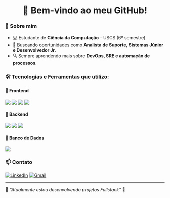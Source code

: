 <h1 align="center">👋 Bem-vindo ao meu GitHub!</h1>

### 🚀 Sobre mim
- 💻 Estudante de **Ciência da Computação** - USCS (6º semestre).
- 🎯 Buscando oportunidades como **Analista de Suporte, Sistemas Júnior e Desenvolvedor Jr**.
- 🔍 Sempre aprendendo mais sobre **DevOps, SRE e automação de processos**.

### 🛠️ Tecnologias e Ferramentas que utilizo:
#### 🔹 **Frontend**
<img src="https://img.shields.io/badge/HTML5-E34F26?style=for-the-badge&logo=html5&logoColor=white"/> <img src="https://img.shields.io/badge/CSS3-1572B6?style=for-the-badge&logo=css3&logoColor=white"/> <img src="https://img.shields.io/badge/JavaScript-F7DF1E?style=for-the-badge&logo=javascript&logoColor=black"/> <img src="https://img.shields.io/badge/React-61DAFB?style=for-the-badge&logo=react&logoColor=black"/>

#### 🔹 **Backend**
<img src="https://img.shields.io/badge/Python-3776AB?style=for-the-badge&logo=python&logoColor=white"/> <img src="https://img.shields.io/badge/Node.js-339933?style=for-the-badge&logo=node.js&logoColor=white"/> <img src="https://img.shields.io/badge/Flask-000000?style=for-the-badge&logo=flask&logoColor=white"/>

#### 🔹 **Banco de Dados**
<img src="https://img.shields.io/badge/MySQL-4479A1?style=for-the-badge&logo=mysql&logoColor=white"/> 

### 📫 **Contato**
[![LinkedIn](https://img.shields.io/badge/LinkedIn-0A66C2?style=for-the-badge&logo=linkedin&logoColor=white)](https://www.linkedin.com/in/seu-perfil/) 
[![Gmail](https://img.shields.io/badge/Email-D14836?style=for-the-badge&logo=gmail&logoColor=white)](mailto:arthur.renzo04@gmail.com)

---

📌 *"Atualmente estou desenvolvendo projetos Fullstack"* 🚀
